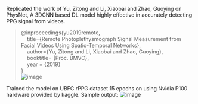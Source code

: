 Replicated the work of Yu, Zitong and Li, Xiaobai and Zhao, Guoying on PhysNet, A 3DCNN based DL model highly effective in accurately detecting PPG signal from videos.
>@inproceedings{yu2019remote,  
>&nbsp;&nbsp;&nbsp;&nbsp;title={Remote Photoplethysmograph Signal Measurement from Facial Videos Using Spatio-Temporal Networks},      
>&nbsp;&nbsp;&nbsp;&nbsp;author={Yu, Zitong and Li, Xiaobai and Zhao, Guoying},  
>&nbsp;&nbsp;&nbsp;&nbsp;booktitle= {Proc. BMVC},  
>&nbsp;&nbsp;&nbsp;&nbsp;year = {2019}  
>}  
![image](https://github.com/yd-14/HR-from-rPPG-using-face-video/assets/77013976/cc5a1e98-fcdc-4c9f-8470-984b0440d298)

Trained the model on UBFC rPPG dataset 15 epochs on using Nvidia P100 hardware provided by kaggle.
 Sample output:
![image](https://github.com/yd-14/HR-from-rPPG-using-face-video/assets/77013976/a42c673a-efd3-47d6-8478-88e5c1db2c1e)



